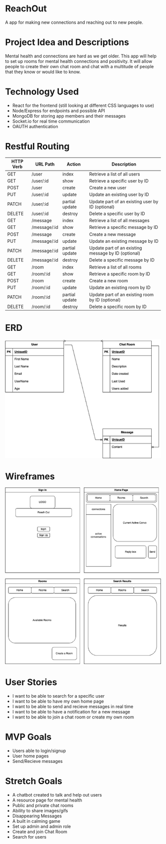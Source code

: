 # ReachOut
A app for making new connections and reaching out to new people.

# Project Idea and Descriptions
Mental health and connections are hard as we get older. This app will help to set up rooms for mental health connections and positivity. It will allow people to create their own chat room and chat with a multitude of people that they know or would like to know.

# Technology Used
- React for the frontend (still looking at different CSS languages to use)
- Node/Express for endpoints and possible API
- MongoDB for storing app members and their messages
- Socket.io for real time communication
- OAUTH authentication

# Restful Routing
| HTTP Verb | URL Path         | Action         | Description                                            |
| --------- | ---------------- | -------------- | ------------------------------------------------------ |
| GET       | /user            | index          | Retrieve a list of all users                           |
| GET       | /user/:id        | show           | Retrieve a specific user by ID                         |
| POST      | /user            | create         | Create a new user                                      |
| PUT       | /user/:id        | update         | Update an existing user by ID                          |
| PATCH     | /user/:id        | partial update | Update part of an existing user by ID (optional)       |
| DELETE    | /user/:id        | destroy        | Delete a specific user by ID                           |
| GET       | /message         | index          | Retrieve a list of all messages                        |
| GET       | /message/:id     | show           | Retrieve a specific message by ID                      |
| POST      | /message         | create         | Create a new message                                   |
| PUT       | /message/:id     | update         | Update an existing message by ID                       |
| PATCH     | /message/:id     | partial update | Update part of an existing message by ID (optional)    |
| DELETE    | /message/:id     | destroy        | Delete a specific message by ID                        |
| GET       | /room            | index          | Retrieve a list of all rooms                           |
| GET       | /room/:id        | show           | Retrieve a specific room by ID                         |
| POST      | /room            | create         | Create a new room                                      |
| PUT       | /room/:id        | update         | Update an existing room by ID                          |
| PATCH     | /room/:id        | partial update | Update part of an existing room by ID (optional)       |
| DELETE    | /room/:id        | destroy        | Delete a specific room by ID                           |

# ERD
<img src = "ERD Chat.jpg">

# Wireframes
<img src = "ERD Chat-Page-2.jpg">

# User Stories
- I want to be able to search for a specific user
- I want to be able to have my own home page
- I want to be able to send and recieve messages in real time
- I want to be able to have a notification for a new message
- I want to be able to join a chat room or create my own room 

# MVP Goals
- Users able to login/signup
- User home pages 
- Send/Recieve messages


# Stretch Goals
- A chatbot created to talk and help out users
- A resource page for mental health
- Public and private chat rooms
- Ability to share images/gifs
- Disappearing Messages
- A built in calming game
- Set up admin and admin role
- Create and join Chat Room
- Search for users

